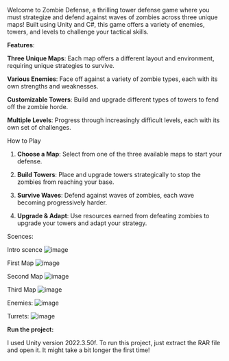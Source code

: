 Welcome to Zombie Defense, a thrilling tower defense game where you must strategize and defend against waves of zombies across three unique maps! Built using Unity and C#, this game offers a variety of enemies, towers, and levels to challenge your tactical skills.

**Features**:

**Three Unique Maps**: Each map offers a different layout and environment, requiring unique strategies to survive.

**Various Enemies**: Face off against a variety of zombie types, each with its own strengths and weaknesses.

**Customizable Towers**: Build and upgrade different types of towers to fend off the zombie horde.

**Multiple Levels**: Progress through increasingly difficult levels, each with its own set of challenges.

How to Play
1. **Choose a Map**: Select from one of the three available maps to start your defense.

2. **Build Towers**: Place and upgrade towers strategically to stop the zombies from reaching your base.

3. **Survive Waves**: Defend against waves of zombies, each wave becoming progressively harder.

4. **Upgrade & Adapt**: Use resources earned from defeating zombies to upgrade your towers and adapt your strategy.


Scences:

Intro scence
![image](https://github.com/user-attachments/assets/a672e3f2-502f-492c-b2f1-0bdb75c57ca9)

First Map
![image](https://github.com/user-attachments/assets/ebb30734-7911-4c64-b611-125af57e6c41)

Second Map
![image](https://github.com/user-attachments/assets/e5b1aa27-8c4b-449e-8731-a0939aa98d71)

Third Map
![image](https://github.com/user-attachments/assets/053a9132-2365-4777-8f62-753aa1beaad3)

Enemies:
![image](https://github.com/user-attachments/assets/73b3b142-2ae0-4d98-808d-7fe244c724e3)

Turrets:
![image](https://github.com/user-attachments/assets/0129f00b-0e92-4df3-88c9-25297e9127d6)


**Run the project:**

I used Unity version 2022.3.50f. To run this project, just extract the RAR file and open it. It might take a bit longer the first time!

